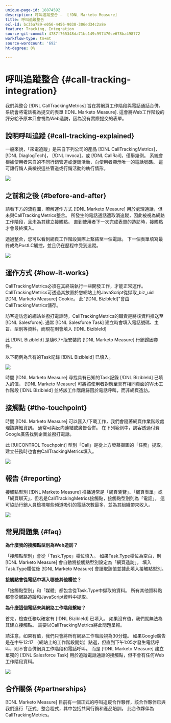 ```yaml
---
unique-page-id: 18874592
description: 呼叫追蹤整合 —  [!DNL Marketo Measure]
title: 呼叫追蹤整合
exl-id: bc35a789-e056-4456-9038-306ed34c2a8e
feature: Tracking, Integration
source-git-commit: 4787f765348da71bc149c997470ce678ba498772
workflow-type: tm+mt
source-wordcount: '692'
ht-degree: 0%

---
```


# 呼叫追蹤整合 {#call-tracking-integration}

我們與整合 [!DNL CallTrackingMetrics] 旨在將網頁工作階段與電話通話合併。 系統會將電話視為提交的表單 [!DNL Marketo Measure]. 這會將Web工作階段的評分給予原本只會視為Web造訪，因為沒有實際提交的表單。

## 說明呼叫追蹤 {#call-tracking-explained}

一般來說，「來電追蹤」是來自下列公司的產品 [!DNL CallTrackingMetrics]， [!DNL DiaglogTech]， [!DNL Invoca]，或 [!DNL CallRail]，僅舉幾例。 系統會根據使用者來自的不同行銷管道或促銷活動，向使用者顯示唯一的電話號碼。 這可讓行銷人員檢視這些管道或行銷活動的執行情形。

![](assets/1.png)

## 之前和之後 {#before-and-after}

請看下方的流程圖，瞭解運作方式 [!DNL Marketo Measure] 用於處理通話，但未與CallTrackingMetrics整合。 所發生的電話通話遭取消追蹤，因此被視為網路工作階段，且未為其建立接觸點。 直到使用者下一次完成表單的造訪時，接觸點才會最終填入。

透過整合，您可以看到網頁工作階段實際上繫結至一個電話。 下一個表單填寫最終成為PostLC觸控，並且仍在歷程中受到追蹤。

![](assets/2.png)

## 運作方式 {#how-it-works}

CallTrackingMetrics必須在其終端執行一些開發工作，才能正常運作。 CallTrackingMetrics可透過其放置於您網站上的JavaScript從擷取_biz_uid [!DNL Marketo Measure] Cookie。 此&quot;[!DNL BizibleId]&quot;會由CallTrackingMetrics儲存。

訪客造訪您的網站並撥打電話時，CallTrackingMetrics的職責是將該資料推送至 [!DNL Salesforce].  通常 [!DNL Salesforce Task] 建立時會填入電話號碼、主旨、型別等資料，而現在則會填入 [!DNL BizibleId]

此 [!DNL BizibleId] 是隨6.7+版安裝的 [!DNL Marketo Measure] 行銷歸因套件。

以下範例為含有的Task記錄 [!DNL BizibleId] 已填入。

![](assets/3.png)

時間 [!DNL Marketo Measure] 尋找具有已知的Task記錄 [!DNL BizibleId] 已填入的值， [!DNL Marketo Measure] 可將該使用者對應至具有相同頁面的Web工作階段 [!DNL BizibleId] 並將該工作階段歸因於電話呼叫，而非網頁造訪。

## 接觸點 {#the-touchpoint}

時間 [!DNL Marketo Measure] 可以匯入/下載工作，我們會隨著網頁作業階段處理該詳細資訊。 通常可與反向連結或廣告合併。 在下列範例中，訪客透過付費Google廣告找到企業並撥打電話。

此 [!UICONTROL Touchpoint] 型別「Call」是從上方熒幕擷圖的「任務」提取，建立任務時也會由CallTrackingMetrics填入。

![](assets/4.png)

## 報告 {#reporting}

接觸點型別 [!DNL Marketo Measure] 推播通常是「網頁瀏覽」、「網頁表單」或「網頁聊天」，但若是CallTrackingMetrics接觸點，接觸點型別則為「電話」。 這可協助行銷人員檢視哪些頻道吸引的電話次數最多，並為其組織帶來收入。

![](assets/5.png)

## 常見問題集 {#faq}

**為什麼我的接觸點型別為Web造訪？**

「接觸點型別」會從「Task.Type」欄位填入。 如果Task.Type欄位為空白，則 [!DNL Marketo Measure] 會自動將接觸點型別設定為「網頁造訪」。 填入Task.Type欄位後 [!DNL Marketo Measure] 會讀取該值並據此填入接觸點型別。

**接觸點會從電話中填入哪些其他欄位？**

「接觸點型別」和「媒體」都包含從Task.Type中擷取的資料。 所有其他資料點都會從網路追蹤和JavaScript資料中提取。

**為什麼這個電話未與網路工作階段繫結？**

首先，檢查任務以確定有 [!DNL BizibleId] 已填入。 如果沒有值，我們就無法為其建立接觸點。 需要以CallTrackingMetrics將此問題呈報。

請注意，如果有值，我們只會將所有網路工作階段視為30分鐘。 如果Google廣告是在中午12:17 （網站上的工作階段開始）點選，但直到下午1:05才發生電話呼叫，則不會合併網頁工作階段和電話呼叫。 而是 [!DNL Marketo Measure] 建立單獨的 [!DNL Salesforce Task] 用於追蹤電話通話的接觸點，但不會有任何Web工作階段資料。

![](assets/6.png)

## 合作關係 {#partnerships}

[!DNL Marketo Measure] 目前有一個正式的呼叫追蹤合作夥伴，該合作夥伴已與我們進行「正式」整合程式，其中包括共同行銷和產品培訓。 此合作夥伴為CallTrackingMetrics。
